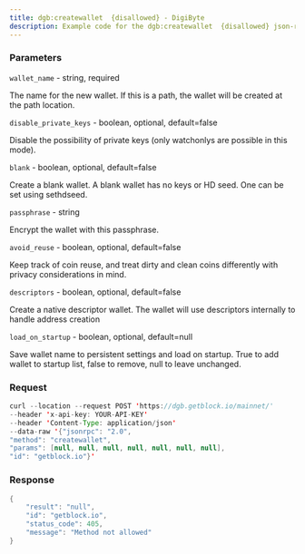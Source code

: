 ```yaml
---
title: dgb:createwallet  {disallowed} - DigiByte
description: Example code for the dgb:createwallet  {disallowed} json-rpc method. Сomplete guide on how to use dgb:createwallet  {disallowed} json-rpc in GetBlock.io Web3 documentation.
---
```


### Parameters


`wallet_name` - string, required

The name for the new wallet. If this is a path, the wallet will be
created at the path location.

`disable_private_keys` - boolean, optional, default=false

Disable the possibility of private keys (only watchonlys are possible in
this mode).

`blank` - boolean, optional, default=false

Create a blank wallet. A blank wallet has no keys or HD seed. One can be
set using sethdseed.

`passphrase` - string

Encrypt the wallet with this passphrase.

`avoid_reuse` - boolean, optional, default=false

Keep track of coin reuse, and treat dirty and clean coins differently
with privacy considerations in mind.

`descriptors` - boolean, optional, default=false

Create a native descriptor wallet. The wallet will use descriptors
internally to handle address creation

`load_on_startup` - boolean, optional, default=null

Save wallet name to persistent settings and load on startup. True to add
wallet to startup list, false to remove, null to leave unchanged.

### Request

``` java
curl --location --request POST 'https://dgb.getblock.io/mainnet/' 
--header 'x-api-key: YOUR-API-KEY' 
--header 'Content-Type: application/json' 
--data-raw '{"jsonrpc": "2.0",
"method": "createwallet",
"params": [null, null, null, null, null, null, null],
"id": "getblock.io"}'
```

###  Response

``` java
{
    "result": "null",
    "id": "getblock.io",
    "status_code": 405,
    "message": "Method not allowed"
}
```

